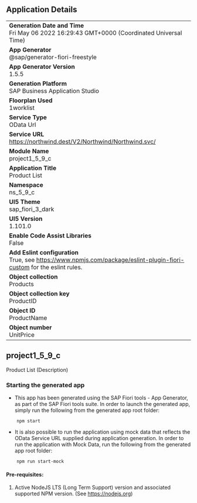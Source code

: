 ## Application Details
|               |
| ------------- |
|**Generation Date and Time**<br>Fri May 06 2022 16:29:43 GMT+0000 (Coordinated Universal Time)|
|**App Generator**<br>@sap/generator-fiori-freestyle|
|**App Generator Version**<br>1.5.5|
|**Generation Platform**<br>SAP Business Application Studio|
|**Floorplan Used**<br>1worklist|
|**Service Type**<br>OData Url|
|**Service URL**<br>https://northwind.dest/V2/Northwind/Northwind.svc/
|**Module Name**<br>project1_5_9_c|
|**Application Title**<br>Product List|
|**Namespace**<br>ns_5_9_c|
|**UI5 Theme**<br>sap_fiori_3_dark|
|**UI5 Version**<br>1.101.0|
|**Enable Code Assist Libraries**<br>False|
|**Add Eslint configuration**<br>True, see https://www.npmjs.com/package/eslint-plugin-fiori-custom for the eslint rules.|
|**Object collection**<br>Products|
|**Object collection key**<br>ProductID|
|**Object ID**<br>ProductName|
|**Object number**<br>UnitPrice|

## project1_5_9_c

Product List (Description)

### Starting the generated app

-   This app has been generated using the SAP Fiori tools - App Generator, as part of the SAP Fiori tools suite.  In order to launch the generated app, simply run the following from the generated app root folder:

```
    npm start
```

- It is also possible to run the application using mock data that reflects the OData Service URL supplied during application generation.  In order to run the application with Mock Data, run the following from the generated app root folder:

```
    npm run start-mock
```

#### Pre-requisites:

1. Active NodeJS LTS (Long Term Support) version and associated supported NPM version.  (See https://nodejs.org)


